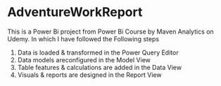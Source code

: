 # AdventureWorkReport

This is a Power Bi project from Power Bi Course by Maven Analytics on Udemy. In which I have followed the Following steps 
1. Data is loaded & transformed in the Power Query Editor
2. Data models areconfigured in the Model View
3. Table features & calculations are added in the Data View
4. Visuals & reports are designed in the Report View
